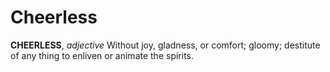 # Cheerless

**CHEERLESS**, _adjective_ Without joy, gladness, or comfort; gloomy; destitute of any thing to enliven or animate the spirits.